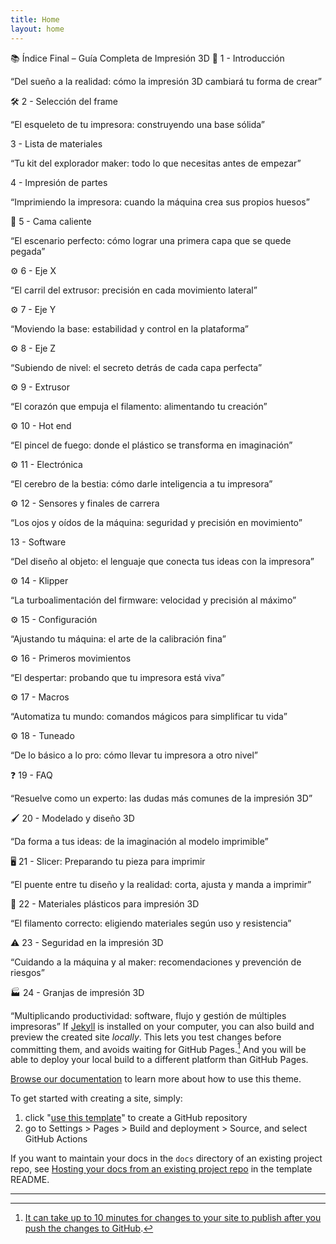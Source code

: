 ```yaml
---
title: Home
layout: home
---
```

📚 Índice Final – Guía Completa de Impresión 3D
📘 1 - Introducción

“Del sueño a la realidad: cómo la impresión 3D cambiará tu forma de crear”

🛠 2 - Selección del frame

“El esqueleto de tu impresora: construyendo una base sólida”

3 - Lista de materiales

“Tu kit del explorador maker: todo lo que necesitas antes de empezar”

4 - Impresión de partes

“Imprimiendo la impresora: cuando la máquina crea sus propios huesos”

🚀 5 - Cama caliente

“El escenario perfecto: cómo lograr una primera capa que se quede pegada”

⚙️ 6 - Eje X

“El carril del extrusor: precisión en cada movimiento lateral”

⚙️ 7 - Eje Y

“Moviendo la base: estabilidad y control en la plataforma”

⚙️ 8 - Eje Z

“Subiendo de nivel: el secreto detrás de cada capa perfecta”

⚙️ 9 - Extrusor

“El corazón que empuja el filamento: alimentando tu creación”

⚙️ 10 - Hot end

“El pincel de fuego: donde el plástico se transforma en imaginación”

⚙️ 11 - Electrónica

“El cerebro de la bestia: cómo darle inteligencia a tu impresora”

⚙️ 12 - Sensores y finales de carrera

“Los ojos y oídos de la máquina: seguridad y precisión en movimiento”

13 - Software

“Del diseño al objeto: el lenguaje que conecta tus ideas con la impresora”

⚙️ 14 - Klipper

“La turboalimentación del firmware: velocidad y precisión al máximo”

⚙️ 15 - Configuración

“Ajustando tu máquina: el arte de la calibración fina”

⚙️ 16 - Primeros movimientos

“El despertar: probando que tu impresora está viva”

⚙️ 17 - Macros

“Automatiza tu mundo: comandos mágicos para simplificar tu vida”

⚙️ 18 - Tuneado

“De lo básico a lo pro: cómo llevar tu impresora a otro nivel”

❓ 19 - FAQ

“Resuelve como un experto: las dudas más comunes de la impresión 3D”

🖌️ 20 - Modelado y diseño 3D

“Da forma a tus ideas: de la imaginación al modelo imprimible”

🖥️ 21 - Slicer: Preparando tu pieza para imprimir

“El puente entre tu diseño y la realidad: corta, ajusta y manda a imprimir”

🧵 22 - Materiales plásticos para impresión 3D

“El filamento correcto: eligiendo materiales según uso y resistencia”

⚠️ 23 - Seguridad en la impresión 3D

“Cuidando a la máquina y al maker: recomendaciones y prevención de riesgos”

🏭 24 - Granjas de impresión 3D

“Multiplicando productividad: software, flujo y gestión de múltiples impresoras”
If [Jekyll] is installed on your computer, you can also build and preview the created site *locally*. This lets you test changes before committing them, and avoids waiting for GitHub Pages.[^1] And you will be able to deploy your local build to a different platform than GitHub Pages.


[Browse our documentation][Just the Docs] to learn more about how to use this theme.

To get started with creating a site, simply:

1. click "[use this template]" to create a GitHub repository
2. go to Settings > Pages > Build and deployment > Source, and select GitHub Actions

If you want to maintain your docs in the `docs` directory of an existing project repo, see [Hosting your docs from an existing project repo](https://github.com/just-the-docs/just-the-docs-template/blob/main/README.md#hosting-your-docs-from-an-existing-project-repo) in the template README.

----

[^1]: [It can take up to 10 minutes for changes to your site to publish after you push the changes to GitHub](https://docs.github.com/en/pages/setting-up-a-github-pages-site-with-jekyll/creating-a-github-pages-site-with-jekyll#creating-your-site).

[Just the Docs]: https://just-the-docs.github.io/just-the-docs/
[GitHub Pages]: https://docs.github.com/en/pages
[README]: https://github.com/just-the-docs/just-the-docs-template/blob/main/README.md
[Jekyll]: https://jekyllrb.com
[GitHub Pages / Actions workflow]: https://github.blog/changelog/2022-07-27-github-pages-custom-github-actions-workflows-beta/
[use this template]: https://github.com/just-the-docs/just-the-docs-template/generate
